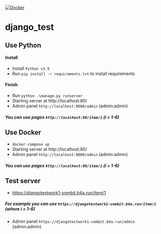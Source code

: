 [![Docker](https://github.com/Vombit/Device_Moving_View/actions/workflows/docker-image.yml/badge.svg)](https://github.com/Vombit/Device_Moving_View/actions/workflows/docker-image.yml)
# django_test 


## Use Python
#### Install
* Install `Python v3.9`
* Run `pip install -r requirements.txt` to install requirements

#### Finish
* Run `python .\manage.py runserver`
* Starting server at http://localhost:80/
* Admin panel `http://localhost:8000/admin` (admin:admin)
##### You can use pages `http://localhost:80/item/i` (i = 1-6)



## Use Docker
* `docker-compose up`
* Starting server at http://localhost:80/
* Admin panel `http://localhost:8000/admin` (admin:admin)
##### You can use pages `http://localhost:80/item/i` (i = 1-6)



## Test server
* https://djangotestwork1-vombit.b4a.run/item/1
##### For example you can use `https://djangotestwork1-vombit.b4a.run/item/i` (where i = 1-6)
* Admin panel `https://djangotestwork1-vombit.b4a.run/admin` (admin:admin)
